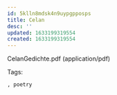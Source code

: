 ```yaml
---
id: 5klln8mdsk4n9uypgpposps
title: Celan
desc: ''
updated: 1633199319554
created: 1633199319554
---
```


CelanGedichte.pdf
(application/pdf)

Tags:
  
    , poetry
